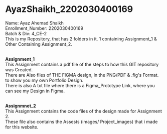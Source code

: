# AyazShaikh_2202030400169
Name: Ayaz Ahemad Shaikh <br>
Enrollment_Number: 2202030400169 <br>
Batch & Div: 4_CE-2 <br>
This is my Repository, that has 2 folders in it. 1 containing Assignment_1 & Other Containing Assignment_2.

<br> **Assignment_1** <br>
This Assignment contains a pdf file of the steps to how this GIT repository was Created. <br>
There are Also files of THE FIGMA design, in the PNG/PDF & .fig's Format. to show you my own Portfolio Design. <br>
There is also A txt file where there is a Figma_Prototype Link, where you can see my Design in Figma. <br>

<br> **Assignmnet_2** <br>
This Assignment contains the code files of the design made for Assignment 2. <br>
These file also contains the Assests (images/ Project_images) that i made for this website. <br>
